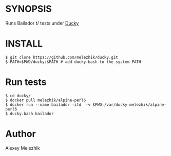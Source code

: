 # SYNOPSIS

Runs Bailador t/ tests under [Ducky](https://github.com/melezhik/ducky)

# INSTALL

    $ git clone https://github.com/melezhik/ducky.git
    $ PATH=$PWD/ducky:$PATH # add ducky.bash to the system PATH

# Run tests

    $ cd ducky/
    $ docker pull melezhik/alpine-perl6
    $ docker run --name bailador -itd  -v $PWD:/var/ducky melezhik/alpine-perl6
    $ ducky.bash bailador

# Author

Alexey Melezhik

